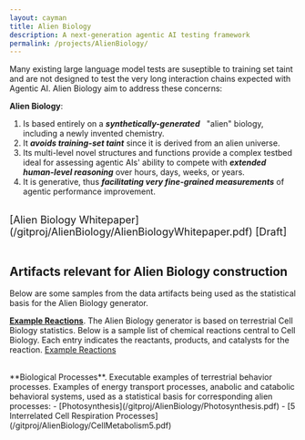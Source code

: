 ```yaml
---
layout: cayman
title: Alien Biology
description: A next-generation agentic AI testing framework
permalink: /projects/AlienBiology/
---
```

Many existing large language model tests are suseptible to training set taint and are not designed to test the very long interaction chains expected with Agentic AI.  Alien Biology aim to address these concerns:


**Alien Biology**:
1. Is based entirely on a ***synthetically-generated*** &nbsp; "alien" biology, including a newly invented chemistry.
2. It ***avoids training-set taint*** since it is derived from an alien universe.
3. Its multi-level novel structures and functions provide a complex testbed ideal for assessing agentic AIs' ability to compete with ***extended human-level reasoning*** over hours, days, weeks, or years.
4. It is generative, thus ***facilitating very fine-grained measurements*** of agentic performance improvement.

 <br> 

<div style="font-size: 18px;">
   [Alien Biology Whitepaper](/gitproj/AlienBiology/AlienBiologyWhitepaper.pdf) [Draft]
</div>
<br>

## Artifacts relevant for Alien Biology construction
Below are some samples from the data artifacts being used as the statistical basis for the Alien Biology generator.

**[Example Reactions](/gitproj/AlienBiology/CellReactions.pdf)**. The Alien Biology generator is based on terrestrial Cell Biology statistics.  Below is a sample list of chemical reactions central to Cell Biology.  Each entry indicates the reactants, products, and catalysts for the reaction.    [Example Reactions](/gitproj/AlienBiology/CellReactions.pdf) 

<br>
**Biological Processes**.  Executable examples of terrestrial behavior processes.  Examples of energy transport processes, anabolic and catabolic behavioral systems, used as a statistical basis for corresponding alien processes:
- [Photosynthesis](/gitproj/AlienBiology/Photosynthesis.pdf) 
- [5 Interrelated Cell Respiration Processes](/gitproj/AlienBiology/CellMetabolism5.pdf)

<!--

.[[AlienBiology]].
  , [[CellReactions]], 

-->